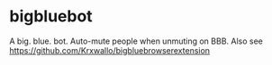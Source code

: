 # bigbluebot
A big. blue. bot. Auto-mute people when unmuting on BBB.
Also see https://github.com/Krxwallo/bigbluebrowserextension
